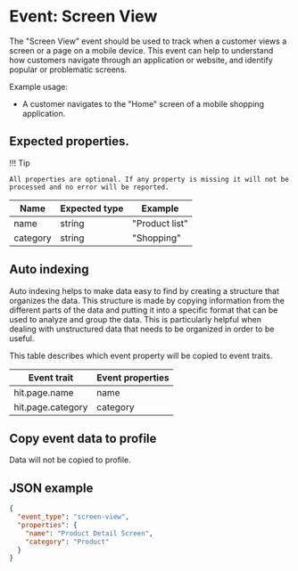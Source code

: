 # Event: Screen View

The "Screen View" event should be used to track when a customer views a screen or a page on a mobile device. This event can help to understand how customers navigate through an application or website, and identify popular or problematic screens.

Example usage:

* A customer navigates to the "Home" screen of a mobile shopping application.

## Expected properties.

!!! Tip 

    All properties are optional. If any property is missing it will not be processed and no error will be reported.

| Name     | Expected type   | Example                                              |
|----------|-----------------|------------------------------------------------------|
| name     | string          | "Product list"    |
| category | string          | "Shopping" |

## Auto indexing

Auto indexing helps to make data easy to find by creating a structure that organizes the data. This structure is made by
copying information from the different parts of the data and putting it into a specific format that can be used to
analyze and group the data. This is particularly helpful when dealing with unstructured data that needs to be organized
in order to be useful.

This table describes which event property will be copied to event traits.

| Event trait       | Event properties   |
|-------------------|--------------------|
| hit.page.name     | name               |
| hit.page.category | category           | 

## Copy event data to profile

Data will not be copied to profile.

## JSON example

```json
{
  "event_type": "screen-view",
  "properties": {
    "name": "Product Detail Screen",
    "category": "Product"
  }
}

```
    